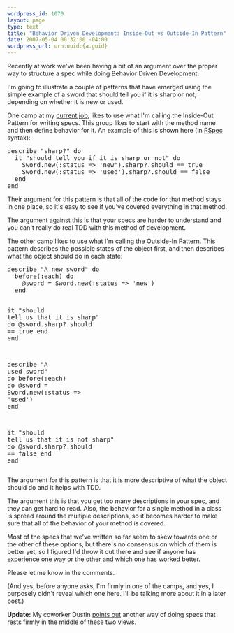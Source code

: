 ```yaml
--- 
wordpress_id: 1070
layout: page
type: text
title: "Behavior Driven Development: Inside-Out vs Outside-In Pattern"
date: 2007-05-04 00:32:00 -04:00
wordpress_url: urn:uuid:{a.guid}
---
```

<p>Recently at work we've been having a bit of an argument over the proper way to structure a spec while doing Behavior Driven Development.</p>

<p>I'm going to illustrate a couple of patterns that have emerged using the simple example of a sword that should tell you if it is sharp or not, depending on whether it is new or used.</p>

<p>One camp at my <a href="http://www.collaborativedrug.com">current job</a>, likes to use what I'm calling the Inside-Out Pattern for writing specs.  This group likes to start with the method name and then define behavior for it.  An example of this is shown here (in <a href="http://rspec.rubyforge.org/">RSpec</a> syntax):</p>

<div class="CodeRay"><pre><span class="CodeRay">describe <span class="s"><span class="dl">&quot;</span><span class="k">sharp?</span><span class="dl">&quot;</span></span> <span class="r">do</span>
  it <span class="s"><span class="dl">&quot;</span><span class="k">should tell you if it is sharp or not</span><span class="dl">&quot;</span></span> <span class="r">do</span>
    <span class="co">Sword</span>.new(<span class="sy">:status</span> =&gt; <span class="s"><span class="dl">'</span><span class="k">new</span><span class="dl">'</span></span>).sharp?.should == <span class="pc">true</span>
    <span class="co">Sword</span>.new(<span class="sy">:status</span> =&gt; <span class="s"><span class="dl">'</span><span class="k">used</span><span class="dl">'</span></span>).sharp?.should == <span class="pc">false</span>
  <span class="r">end</span>
<span class="r">end</span>  </span></pre></div>

<p>Their argument for this pattern is that all of the code for that method stays in one place, so it's easy to see if you've covered everything in that method.</p>

<p>The argument against this is that your specs are harder to understand and you can't really do real TDD with this method of development.</p>

<p>The other camp likes to use what I'm calling the Outside-In Pattern. This pattern describes the possible states of the object first, and then describes what the object should do in each state:</p>

<div class="CodeRay"><pre><span class="CodeRay">describe <span class="s"><span class="dl">&quot;</span><span class="k">A new sword</span><span class="dl">&quot;</span></span> <span class="r">do</span>
  before(<span class="sy">:each</span>) <span class="r">do</span>
    <span class="iv">@sword</span> = <span class="co">Sword</span>.new(<span class="sy">:status</span> =&gt; <span class="s"><span class="dl">'</span><span class="k">new</span><span class="dl">'</span></span>)
  <span class="r">end</span>

  it <span class="s"><span class="dl">&quot;</span><span class="k">should tell us that it is sharp</span><span class="dl">&quot;</span></span> <span class="r">do</span>
    <span class="iv">@sword</span>.sharp?.should == <span class="pc">true</span>
  <span class="r">end</span>
<span class="r">end</span>

describe <span class="s"><span class="dl">&quot;</span><span class="k">A used sword</span><span class="dl">&quot;</span></span> <span class="r">do</span>
  before(<span class="sy">:each</span>) <span class="r">do</span>
    <span class="iv">@sword</span> = <span class="co">Sword</span>.new(<span class="sy">:status</span> =&gt; <span class="s"><span class="dl">'</span><span class="k">used</span><span class="dl">'</span></span>)
  <span class="r">end</span>

  it <span class="s"><span class="dl">&quot;</span><span class="k">should tell us that it is not sharp</span><span class="dl">&quot;</span></span> <span class="r">do</span>
    <span class="iv">@sword</span>.sharp?.should == <span class="pc">false</span>
  <span class="r">end</span>
<span class="r">end</span></span></pre></div>

<p>The argument for this pattern is that it is more descriptive of what the object should do and it helps with TDD.</p>

<p>The argument this is that you get too many descriptions in your spec, and they can get hard to read.  Also, the behavior for a single method in a class is spread around the multiple descriptions, so it becomes harder to make sure that all of the behavior of your method is covered.</p>

<p>Most of the specs that we've written so far seem to skew towards one or the other of these options, but there's no consensus on which of them is better yet, so I figured I'd throw it out there and see if anyone has experience one way or the other and which one has worked better.</p>

<p>Please let me know in the comments.</p>

<p>(And yes, before anyone asks, I'm firmly in one of the camps, and yes, I purposely didn't reveal which one here.  I'll be talking more about it in a later post.)</p>

<p><strong>Update:</strong> My coworker Dustin <a href="http://www.codebehind.org/2007/5/4/introducing-change">points out</a> another way of doing specs that rests firmly in the middle of these two views.</p>
